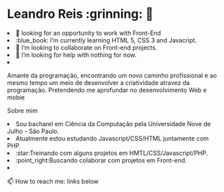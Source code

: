 <h1> Leandro Reis :grinning: 👋</h1>

<li>🔭 looking for an opportunity to work with Front-End</li> 
<li> :blue_book: I’m currently learning HTML 5, CSS 3 and Javacript.</li>
<li> 👯 I’m looking to collaborate on Front-end projects.</li>
<li> 🤔 I’m looking for help with nothing for now.<li>
 
Amante da programação, encontrando um novo caminho profissional e ao mesmo tempo um meio de desenvolver a criatividade atravez da programação. Pretendendo me aprofundar no desenvolvimento Web e mobie

Sobre mim

<li>Sou bacharel em Ciência da Computação pela Universidade Nove de Julho - São Paulo.</li>
<li>Atualmente estou estudando Javascript/CSS/HTML juntamente com PHP.</li>
<li>:star:Treinando com alguns projetos em HMTL/CSS/Javascript/PHP.</li>
<li>:point_right:Buscando colaborar com projetos em Front-end.<li>

📫 How to reach me: links below

